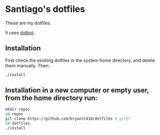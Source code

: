 # Santiago's dotfiles

These are my dotfiles.

It uses [dotbot](https://github.com/anishathalye/dotbot).

## Installation

First check the existing dotfiles in the system home directory, and delete them manually. Then:.

```bash
./install
```

## Installation in a new computer or empty user, from the home directory run:

```bash
mkdir repos
cd repos
git clone https://github.com/bryant1410/dotfiles # git@?
cd dotfiles
./install
